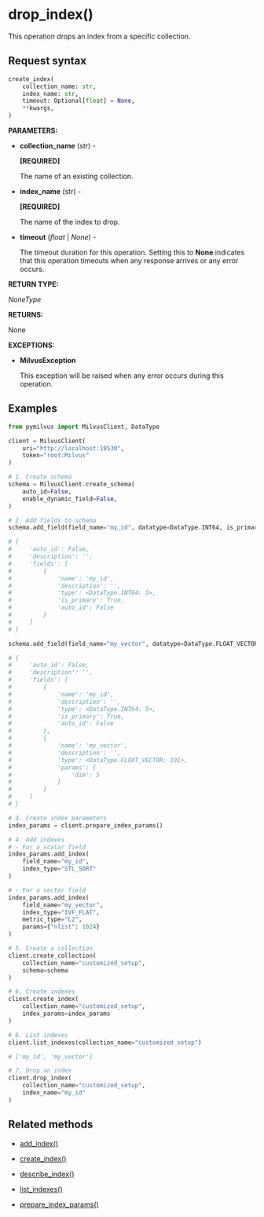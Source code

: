 # drop_index()

This operation drops an index from a specific collection.

## Request syntax

```python
create_index(
    collection_name: str,
    index_name: str,
    timeout: Optional[float] = None,
    **kwargs,    
)
```

__PARAMETERS:__

- __collection_name__ (_str_) -

    __[REQUIRED]__

    The name of an existing collection.

- __index_name__ (str) -

    __[REQUIRED]__

    The name of the index to drop.

- __timeout__ (_float_ | _None_) -

    The timeout duration for this operation. Setting this to __None__ indicates that this operation timeouts when any response arrives or any error occurs.

__RETURN TYPE:__

_NoneType_

__RETURNS:__

None

__EXCEPTIONS:__

- __MilvusException__

    This exception will be raised when any error occurs during this operation.

## Examples

```python
from pymilvus import MilvusClient, DataType

client = MilvusClient(
    uri="http://localhost:19530",
    token="root:Milvus"
)

# 1. Create schema
schema = MilvusClient.create_schema(
    auto_id=False,
    enable_dynamic_field=False,
)

# 2. Add fields to schema
schema.add_field(field_name="my_id", datatype=DataType.INT64, is_primary=True)

# {
#     'auto_id': False, 
#     'description': '', 
#     'fields': [
#         {
#             'name': 'my_id', 
#             'description': '', 
#             'type': <DataType.INT64: 5>, 
#             'is_primary': True, 
#             'auto_id': False
#         }
#     ]
# }

schema.add_field(field_name="my_vector", datatype=DataType.FLOAT_VECTOR, dim=5)

# {
#     'auto_id': False, 
#     'description': '', 
#     'fields': [
#         {
#             'name': 'my_id', 
#             'description': '', 
#             'type': <DataType.INT64: 5>, 
#             'is_primary': True, 
#             'auto_id': False
#         }, 
#         {
#             'name': 'my_vector', 
#             'description': '', 
#             'type': <DataType.FLOAT_VECTOR: 101>, 
#             'params': {
#                 'dim': 5
#             }
#         }        
#     ]
# }

# 3. Create index parameters
index_params = client.prepare_index_params()

# 4. Add indexes
# - For a scalar field
index_params.add_index(
    field_name="my_id",
    index_type="STL_SORT"
)

# - For a vector field
index_params.add_index(
    field_name="my_vector", 
    index_type="IVF_FLAT",
    metric_type="L2",
    params={"nlist": 1024}
)

# 5. Create a collection
client.create_collection(
    collection_name="customized_setup",
    schema=schema
)

# 6. Create indexes
client.create_index(
    collection_name="customized_setup",
    index_params=index_params
)

# 6. List indexes
client.list_indexes(collection_name="customized_setup")

# ['my_id', 'my_vector']

# 7. Drop an index
client.drop_index(
    collection_name="customized_setup", 
    index_name="my_id"
)
```

## Related methods

- [add_index()](./Management/add_index.md)

- [create_index()](./Management/create_index.md)

- [describe_index()](./Management/describe_index.md)

- [list_indexes()](./Management/list_indexes.md)

- [prepare_index_params()](./Management/prepare_index_params.md)

